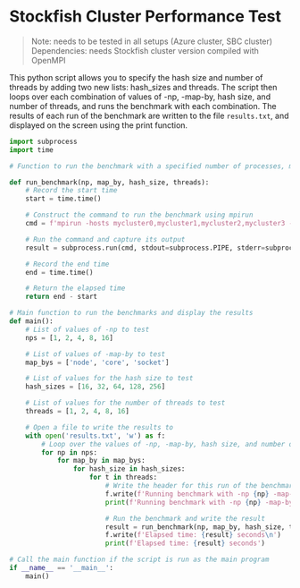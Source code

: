 # Stockfish Cluster Performance Test

> Note: needs to be tested in all setups (Azure cluster, SBC cluster)
> Dependencies: needs Stockfish cluster version compiled with OpenMPI

This python script allows you to specify the hash size and number of threads by adding two new lists: hash_sizes and threads. The script then loops over each combination of values of -np, -map-by, hash size, and number of threads, and runs the benchmark with each combination. The results of each run of the benchmark are written to the file `results.txt`, and displayed on the screen using the print function.

``` py
import subprocess
import time

# Function to run the benchmark with a specified number of processes, mapping, hash size, and number of threads

def run_benchmark(np, map_by, hash_size, threads):
    # Record the start time
    start = time.time()

    # Construct the command to run the benchmark using mpirun
    cmd = f'mpirun -hosts mycluster0,mycluster1,mycluster2,mycluster3 -map-by {map_by} /usr/games/stockfish15 bench hash={hash_size} threads={threads} -np {np}'

    # Run the command and capture its output
    result = subprocess.run(cmd, stdout=subprocess.PIPE, stderr=subprocess.PIPE, shell=True)

    # Record the end time
    end = time.time()

    # Return the elapsed time
    return end - start

# Main function to run the benchmarks and display the results
def main():
    # List of values of -np to test
    nps = [1, 2, 4, 8, 16]

    # List of values of -map-by to test
    map_bys = ['node', 'core', 'socket']

    # List of values for the hash size to test
    hash_sizes = [16, 32, 64, 128, 256]

    # List of values for the number of threads to test
    threads = [1, 2, 4, 8, 16]

    # Open a file to write the results to
    with open('results.txt', 'w') as f:
        # Loop over the values of -np, -map-by, hash size, and number of threads
        for np in nps:
            for map_by in map_bys:
                for hash_size in hash_sizes:
                    for t in threads:
                        # Write the header for this run of the benchmark
                        f.write(f'Running benchmark with -np {np} -map-by {map_by} hash={hash_size} threads={t}\n')
                        print(f'Running benchmark with -np {np} -map-by {map_by} hash={hash_size} threads={t}')

                        # Run the benchmark and write the result
                        result = run_benchmark(np, map_by, hash_size, t)
                        f.write(f'Elapsed time: {result} seconds\n')
                        print(f'Elapsed time: {result} seconds')

# Call the main function if the script is run as the main program
if __name__ == '__main__':
    main()
